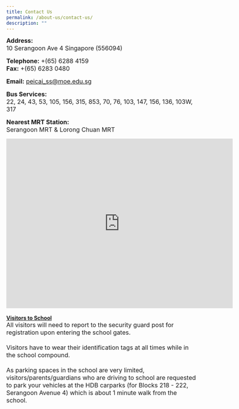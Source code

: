 ```yaml
---
title: Contact Us
permalink: /about-us/contact-us/
description: ""
---
```

<p><font size="3"><strong>Address:<br /></strong>10 Serangoon Ave 4 Singapore (556094)</font></p>
<p><font size="3"><strong>Telephone:</strong> +(65) 6288 4159<br /><strong>Fax:</strong> +(65) 6283 0480&nbsp;</font></p>
<p><font size="3"><strong>Email:</strong> <a href="mailto:peicai_ss@moe.edu.sg">peicai_ss@moe.edu.sg</a></font></p>
<p><font size="3"><strong>Bus Services:</strong> <br />22, 24, 43, 53, 105, 156, 315, 853, 70, 76, 103, 147, 156, 136, 103W, 317</font></p>
<p><font size="3"><strong>Nearest MRT Station:<br /></strong>Serangoon MRT &amp; Lorong Chuan MRT</font></p>
<div><iframe src="https://www.google.com/maps/embed?pb=!1m18!1m12!1m3!1d3988.6954361768435!2d103.86829741410237!3d1.3593732990085698!2m3!1f0!2f0!3f0!3m2!1i1024!2i768!4f13.1!3m3!1m2!1s0x31da1655ac19cd27%3A0xe02914da8bc43449!2sPeicai+Secondary+School!5e0!3m2!1sen!2ssg!4v1538291013916" width="600" height="450" frameborder="0" allowfullscreen="allowfullscreen" data-mce-fragment="1"></iframe></div><br>
<b><u>Visitors to School</u></b><br>
<font size="3">All visitors will need to report to the security guard post for registration upon entering the school gates.<br><br>
Visitors have to wear their identification tags at all times while in the school compound.<br> <br>
As parking spaces in the school are very limited, visitors/parents/guardians who are driving to school are requested to park your vehicles at the HDB carparks (for Blocks 218 - 222, Serangoon Avenue 4) which is about 1 minute walk from the school.<br>